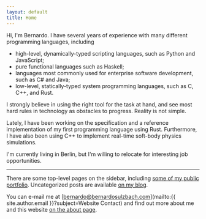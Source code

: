 ```yaml
---
layout: default
title: Home
---
```


Hi, I'm Bernardo.
I have several years of experience with many different programming languages, including
- high-level, dynamically-typed scripting languages, such as Python and JavaScript;
- pure functional languages such as Haskell;
- languages most commonly used for enterprise software development, such as C# and Java;
- low-level, statically-typed system programming languages, such as C, C++, and Rust.

I strongly believe in using the right tool for the task at hand, and see most hard rules in technology as obstacles to progress.
Reality is not simple.

Lately, I have been working on the specification and a reference implementation of my first programming language using Rust.
Furthermore, I have also been using C++ to implement real-time soft-body physics simulations.

I'm currently living in Berlin, but I'm willing to relocate for interesting job opportunities.

---

There are some top-level pages on the sidebar, including [some of my public portfolio](/portfolio/).
Uncategorized posts are available [on my blog](/blog/).

You can e-mail me at [bernardo@bernardosulzbach.com](mailto:{{ site.author.email }}?subject=Website Contact) and find out more about me and this website [on the about page](/about/).
